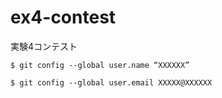 # ex4-contest
実験4コンテスト

`$ git config --global user.name “XXXXXX”`

`$ git config --global user.email XXXXX@XXXXXX`
